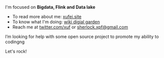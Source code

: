 I'm focused on **Bigdata,  Flink and Data lake**
- To read more about me: [xufei.site](https://www.xufei.site/)
- To know what I'm doing: [wiki digial garden](http://xufei.biz/)
- Reach me at [twitter.com/xuf](https://twitter.com/home) or [sherlock.xpf@gmail.com](sherlock.xpf@gmail.com)
  
I’m looking for help with some open source project to promote my ability to codingng

Let's rock!

